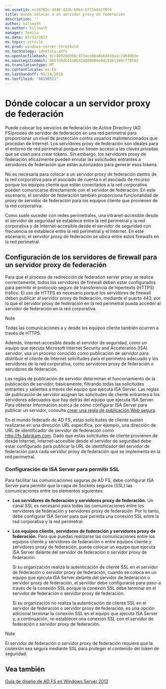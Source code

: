 ```yaml
---
ms.assetid: ec26705c-4446-4226-b9b4-b775b642f0f4
title: Dónde colocar a un servidor proxy de federación
description: ''
author: billmath
ms.author: billmath
manager: femila
ms.date: 05/31/2017
ms.topic: article
ms.prod: windows-server-threshold
ms.technology: identity-adfs
ms.openlocfilehash: 9cc40920d366c973ace06a0b6d438a1c2d84b03e
ms.sourcegitcommit: 0b5fd4dc4148b92480db04e4dc22e139dcff8582
ms.translationtype: MT
ms.contentlocale: es-ES
ms.lasthandoff: 05/24/2019
ms.locfileid: "66190511"
---
```

# <a name="where-to-place-a-federation-server-proxy"></a>Dónde colocar a un servidor proxy de federación

Puede colocar los servicios de federación de Active Directory \(AD FS\)proxies de servidor de federación en una red perimetral para proporcionar un nivel de protección contra usuarios malintencionados que procedan de Internet. Los servidores proxy de federación son ideales para el entorno de red perimetral porque no tienen acceso a las claves privadas que se usan para crear tokens. Sin embargo, los servidores proxy de federación eficazmente pueden enrutar las solicitudes entrantes a servidores de federación que están autorizados para generar esos tokens.  
  
No es necesaria para colocar a un servidor proxy de federación dentro de la red corporativa para el asociado de cuenta o el asociado de recurso porque los equipos cliente que están conectados a la red corporativa pueden comunicarse directamente con el servidor de federación. En este escenario, el servidor de federación también proporciona funcionalidad de proxy de servidor de federación para los equipos cliente que provienen de la red corporativa.  
  
Como suele suceder con redes perimetrales, una intranet\-accesible desde el servidor de seguridad se establece entre la red perimetral y la red corporativa y de Internet\-accesible desde el servidor de seguridad con frecuencia se establece entre la red perimetral y el Internet. En este escenario, el servidor proxy de federación se ubica entre estos firewalls en la red perimetral.  
  
## <a name="configuring-your-firewall-servers-for-a-federation-server-proxy"></a>Configuración de los servidores de firewall para un servidor proxy de federación  
Para que el proceso de redirección de federation server proxy se realice correctamente, todos los servidores de firewall deben estar configurados para permitir el protocolo seguro de transferencia de hipertexto \(HTTPS\) tráfico. El uso de HTTPS es necesario porque los servidores de firewall deben publicar al servidor proxy de federación, mediante el puerto 443, por lo que el servidor proxy de federación en la red perimetral pueda acceder al servidor de federación en la red corporativa.  
  
> [!NOTE]  
> Todas las comunicaciones a y desde los equipos cliente también ocurren a través de HTTPS.  
  
Además, Internet\-accesible desde el servidor de seguridad, como un equipo que ejecuta Microsoft Internet Security and Acceleration \(ISA\) servidor, usa un proceso conocido como publicación de servidor para distribuir el cliente de Internet solicitudes para el perímetro adecuado y los servidores de la red corporativa, como servidores proxy de federación o servidores de federación.  
  
Las reglas de publicación de servidor determinan el funcionamiento de la publicación de servidor, básicamente, filtrando todas las solicitudes entrantes y salientes a través del equipo que ejecuta ISA Server. Las reglas de publicación de servidor asignan las solicitudes de cliente entrantes a los servidores adecuados que hay detrás del equipo que ejecuta ISA Server. Para obtener información acerca de cómo configurar ISA Server para publicar un servidor, consulte [crear una regla de publicación Web segura](https://go.microsoft.com/fwlink/?LinkId=75182).  
  
En el mundo federado de AD FS, estas solicitudes de cliente suelen realizarse en una dirección URL específica, por ejemplo, una dirección de URL de identificador de servidor de federación como http://fs.fabrikam.com. Dado que estas solicitudes de cliente provienen de desde Internet, Internet\-accesible desde el servidor de seguridad debe estar configurado para publicar la URL de identificador del servidor de federación para cada servidor proxy de federación que se implementa en la red perimetral.  
  
### <a name="configuring-isa-server-to-allow-ssl"></a>Configuración de ISA Server para permitir SSL  
Para facilitar las comunicaciones seguras de AD FS, debe configurar ISA Server para permitir que la capa de Sockets seguros \(SSL\) las comunicaciones entre los elementos siguientes:  
  
-   **Los servidores de federación y servidores proxy de federación.** Un canal SSL es necesario para todas las comunicaciones entre los servidores de federación y servidores proxy de federación. Por lo tanto, debe configurar ISA Server para que permita una conexión SSL entre la red corporativa y la red perimetral.  
  
-   **Los equipos cliente, servidores de federación y servidores proxy de federación.** Para que puedan realizarse las comunicaciones entre los equipos cliente y servidores de federación o entre equipos cliente y servidores proxy de federación, puede colocar un equipo que ejecuta ISA Server delante del servidor de federación o servidor proxy de federación.  
  
    Si su organización realiza la autenticación de cliente SSL en el servidor de federación o servidor proxy de federación, cuando se coloca en un equipo que ejecuta ISA Server delante del servidor de federación o servidor proxy de federación, el servidor debe configurarse para paso\-a través de la conexión SSL porque la conexión SSL debe terminar en el servidor de federación o servidor proxy de federación.  
  
    Si su organización no realiza la autenticación de cliente SSL en el servidor de federación o servidor proxy de federación, es una opción adicional terminar la conexión SSL en el equipo que ejecuta ISA Server y, a continuación, re\-establecer una conexión SSL con el servidor de federación o servidor proxy de federación.  
  
> [!NOTE]  
> El servidor de federación o servidor proxy de federación requiere que la conexión sea segura mediante SSL para proteger el contenido del token de seguridad.  
  
## <a name="see-also"></a>Vea también
[Guía de diseño de AD FS en Windows Server 2012](AD-FS-Design-Guide-in-Windows-Server-2012.md)
